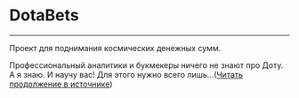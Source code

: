 # DotaBets

___

Проект для поднимания космических денежных сумм.

Профессиональный аналитики и букмекеры ничего не знают про Доту. А я знаю. И научу вас!
Для этого нужно всего лишь...([Читать продолжение в источнике](https://www.youtube.com/watch?v=dQw4w9WgXcQ&ab_channel=RickAstley))
